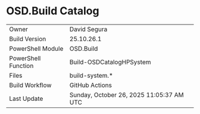 ﻿# OSD.Build Catalog

| | |
|-|-|
| Owner | David Segura |
| Build Version | 25.10.26.1 |
| PowerShell Module | OSD.Build |
| PowerShell Function | Build-OSDCatalogHPSystem |
| Files | build-system.* |
| Build Workflow | GitHub Actions |
| Last Update | Sunday, October 26, 2025 11:05:37 AM UTC |
